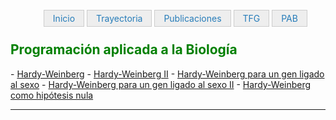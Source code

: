 <html>
<head>
   
<style type="text/css">
#navegador ul{
   list-style-type: none;
   text-align: center;
}
#navegador li{
   display: inline;
   text-align: left;
   margin: 0 0px 0 0;
}
#navegador li a {
   padding: 4px 14px 4px 14px;
   color: #267CB9;
   background-color: #eeeeee;
   border: 1px solid #ccc;
   text-decoration: none;
}
#navegador li a:hover{
   background-color: #333333;
   color: #ffffff;
}
   </style>
</head>

<body>


<div id="navegador">
<ul>
<li><a href="http://ags.aarongs.org/">Inicio</a></li>
<li><a href="https://AaronGS1999.github.io/aarongs.github.io/Trayectoria.html">Trayectoria</a></li>
<li><a href="https://AaronGS1999.github.io/aarongs.github.io/Publicaciones.html">Publicaciones</a></li>
<li><a href="https://AaronGS1999.github.io/aarongs.github.io/TFG.html">TFG</a></li>
<li><a href="https://AaronGS1999.github.io/aarongs.github.io/programacion_aplicada.html">PAB</a></li>
   
</ul>
</div>

</body>
</html>

  
<H2><span style="color:green">Programación aplicada a la Biología</span></H2>
- <a href="https://colab.research.google.com/drive/1KfMTSLx91fYZYNredrvR-cCd6plNFx9R?usp=sharing" target="_blank">Hardy-Weinberg</a> 
- <a href="https://colab.research.google.com/drive/1jtaay4YPtuhG8_BdLh0YGNhAcJcrI-XH?usp=sharing" target="_blank">Hardy-Weinberg II</a> 
- <a href="https://colab.research.google.com/drive/1ZaJkazophlkr3MMaRgzUKgRD3E008W8a?usp=sharing" target="_blank">Hardy-Weinberg para un gen ligado al sexo</a> 
- <a href="https://colab.research.google.com/drive/1R7ZgY9yWLXj9MFq1xNijKhM1wDEBtpP9?usp=sharing" target="_blank">Hardy-Weinberg para un gen ligado al sexo II</a> 
- <a href="https://colab.research.google.com/drive/1z8u8xUaIHZcjRt-hxonJfOSnl0j_aWEF?usp=sharing" target="_blank">Hardy-Weinberg como hipótesis nula</a> 

---
